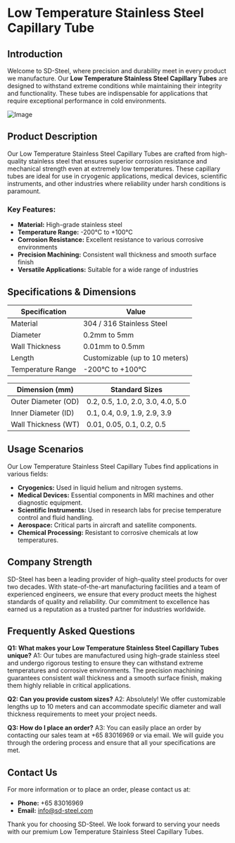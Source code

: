 # Low Temperature Stainless Steel Capillary Tube

## Introduction
Welcome to SD-Steel, where precision and durability meet in every product we manufacture. Our **Low Temperature Stainless Steel Capillary Tubes** are designed to withstand extreme conditions while maintaining their integrity and functionality. These tubes are indispensable for applications that require exceptional performance in cold environments.

![Image](https://github.com/user-attachments/assets/2567258e-e124-4816-932d-1809bd27ef0b)

## Product Description
Our Low Temperature Stainless Steel Capillary Tubes are crafted from high-quality stainless steel that ensures superior corrosion resistance and mechanical strength even at extremely low temperatures. These capillary tubes are ideal for use in cryogenic applications, medical devices, scientific instruments, and other industries where reliability under harsh conditions is paramount.

### Key Features:
- **Material:** High-grade stainless steel
- **Temperature Range:** -200°C to +100°C
- **Corrosion Resistance:** Excellent resistance to various corrosive environments
- **Precision Machining:** Consistent wall thickness and smooth surface finish
- **Versatile Applications:** Suitable for a wide range of industries

## Specifications & Dimensions
| Specification | Value |
|---------------|-------|
| Material      | 304 / 316 Stainless Steel |
| Diameter      | 0.2mm to 5mm |
| Wall Thickness | 0.01mm to 0.5mm |
| Length        | Customizable (up to 10 meters) |
| Temperature Range | -200°C to +100°C |

| Dimension (mm) | Standard Sizes |
|----------------|----------------|
| Outer Diameter (OD) | 0.2, 0.5, 1.0, 2.0, 3.0, 4.0, 5.0 |
| Inner Diameter (ID) | 0.1, 0.4, 0.9, 1.9, 2.9, 3.9 |
| Wall Thickness (WT) | 0.01, 0.05, 0.1, 0.2, 0.5 |

## Usage Scenarios
Our Low Temperature Stainless Steel Capillary Tubes find applications in various fields:

- **Cryogenics:** Used in liquid helium and nitrogen systems.
- **Medical Devices:** Essential components in MRI machines and other diagnostic equipment.
- **Scientific Instruments:** Used in research labs for precise temperature control and fluid handling.
- **Aerospace:** Critical parts in aircraft and satellite components.
- **Chemical Processing:** Resistant to corrosive chemicals at low temperatures.

## Company Strength
SD-Steel has been a leading provider of high-quality steel products for over two decades. With state-of-the-art manufacturing facilities and a team of experienced engineers, we ensure that every product meets the highest standards of quality and reliability. Our commitment to excellence has earned us a reputation as a trusted partner for industries worldwide.

## Frequently Asked Questions

**Q1: What makes your Low Temperature Stainless Steel Capillary Tubes unique?**
A1: Our tubes are manufactured using high-grade stainless steel and undergo rigorous testing to ensure they can withstand extreme temperatures and corrosive environments. The precision machining guarantees consistent wall thickness and a smooth surface finish, making them highly reliable in critical applications.

**Q2: Can you provide custom sizes?**
A2: Absolutely! We offer customizable lengths up to 10 meters and can accommodate specific diameter and wall thickness requirements to meet your project needs.

**Q3: How do I place an order?**
A3: You can easily place an order by contacting our sales team at +65 83016969 or via email. We will guide you through the ordering process and ensure that all your specifications are met.

## Contact Us
For more information or to place an order, please contact us at:
- **Phone:** +65 83016969
- **Email:** info@sd-steel.com

Thank you for choosing SD-Steel. We look forward to serving your needs with our premium Low Temperature Stainless Steel Capillary Tubes.